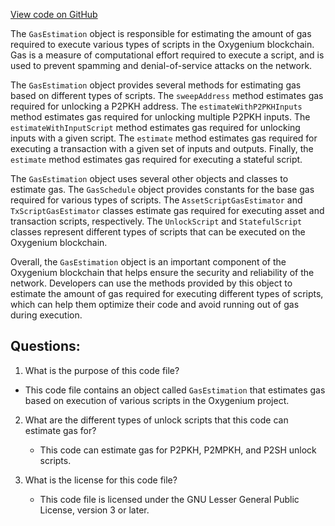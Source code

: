 [View code on GitHub](https://github.com/oxygenium/oxygenium/flow/src/main/scala/org/oxygenium/flow/gasestimation/GasEstimation.scala)

The `GasEstimation` object is responsible for estimating the amount of gas required to execute various types of scripts in the Oxygenium blockchain. Gas is a measure of computational effort required to execute a script, and is used to prevent spamming and denial-of-service attacks on the network. 

The `GasEstimation` object provides several methods for estimating gas based on different types of scripts. The `sweepAddress` method estimates gas required for unlocking a P2PKH address. The `estimateWithP2PKHInputs` method estimates gas required for unlocking multiple P2PKH inputs. The `estimateWithInputScript` method estimates gas required for unlocking inputs with a given script. The `estimate` method estimates gas required for executing a transaction with a given set of inputs and outputs. Finally, the `estimate` method estimates gas required for executing a stateful script.

The `GasEstimation` object uses several other objects and classes to estimate gas. The `GasSchedule` object provides constants for the base gas required for various types of scripts. The `AssetScriptGasEstimator` and `TxScriptGasEstimator` classes estimate gas required for executing asset and transaction scripts, respectively. The `UnlockScript` and `StatefulScript` classes represent different types of scripts that can be executed on the Oxygenium blockchain.

Overall, the `GasEstimation` object is an important component of the Oxygenium blockchain that helps ensure the security and reliability of the network. Developers can use the methods provided by this object to estimate the amount of gas required for executing different types of scripts, which can help them optimize their code and avoid running out of gas during execution.
## Questions: 
 1. What is the purpose of this code file?
   - This code file contains an object called `GasEstimation` that estimates gas based on execution of various scripts in the Oxygenium project.

2. What are the different types of unlock scripts that this code can estimate gas for?
   - This code can estimate gas for P2PKH, P2MPKH, and P2SH unlock scripts.

3. What is the license for this code file?
   - This code file is licensed under the GNU Lesser General Public License, version 3 or later.